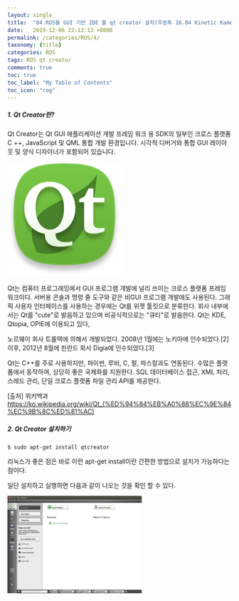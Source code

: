 ```yaml
---
layout: single
title:  "04.ROS를 GUI 기반 IDE 툴 qt creator 설치(우분투 16.04 Kinetic Kame)"
date:   2019-12-06 22:12:13 +0800
permalink: /categories/ROS/4/
taxonomy: {title}
categories: ROS
tags: ROS qt creator
comments: true
toc: true
toc_label: "My Table of Contents"
toc_icon: "cog"
---
```


##### 1. Qt Creator란?

Qt Creator는 Qt GUI 애플리케이션 개발 프레임 워크 용 SDK의 일부인 크로스 플랫폼 C ++, JavaScript 및 QML 통합 개발 환경입니다. 시각적 디버거와 통합 GUI 레이아웃 및 양식 디자이너가 포함되어 있습니다.

<img src="/assets/img/ros/QtProject-creator-icon.png" alt="image">


Qt는 컴퓨터 프로그래밍에서 GUI 프로그램 개발에 널리 쓰이는 크로스 플랫폼 프레임워크이다. 서버용 콘솔과 명령 줄 도구와 같은 비GUI 프로그램 개발에도 사용된다. 그래픽 사용자 인터페이스를 사용하는 경우에는 Qt를 위젯 툴킷으로 분류한다. 회사 내부에서는 Qt를 "cute"로 발음하고 있으며 비공식적으로는 "큐티"로 발음한다. Qt는 KDE, Qtopia, OPIE에 이용되고 있다,

노르웨이 회사 트롤텍에 의해서 개발되었다. 2008년 1월에는 노키아에 인수되었다.[2] 이후, 2012년 8월에 핀란드 회사 Digia에 인수되었다.[3]

Qt는 C++를 주로 사용하지만, 파이썬, 루비, C, 펄, 파스칼과도 연동된다. 수많은 플랫폼에서 동작하며, 상당히 좋은 국제화를 지원한다. SQL 데이터베이스 접근, XML 처리, 스레드 관리, 단일 크로스 플랫폼 파일 관리 API를 제공한다.

[출처] 위키백과 https://ko.wikipedia.org/wiki/Qt_(%ED%94%84%EB%A0%88%EC%9E%84%EC%9B%8C%ED%81%AC)

##### 2. Qt Creator 설치하기

```
$ sudo apt-get install qtcreator
```
리눅스가 좋은 점은 바로 이런 apt-get install이란 간편한 방법으로 설치가 가능하다는 점이다.

일단 설치하고 실행하면 다음과 같이 나오는 것을 확인 할 수 있다.

<img src="/assets/img/ros/qtcreator_ide.png" width="60%" height="60%" alt="image">

